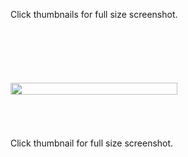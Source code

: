 Click thumbnails for full size screenshot.

<a href='http://lh6.ggpht.com/_1c25_kG_EAo/S5J7vwEUtxI/AAAAAAAAA0k/W-I6DxX4EO4/tw_example.png'><img src='http://lh6.ggpht.com/_1c25_kG_EAo/S5J7vwEUtxI/AAAAAAAAA0k/W-I6DxX4EO4/tw_example.png' width='269' height='17' /></a>

<a href='http://lh3.ggpht.com/_1c25_kG_EAo/SjjMunPAg_I/AAAAAAAAAOA/-z0eWREPmgg/s800/tintwizard_example_v0-1-0_2.png'><img src='http://lh3.ggpht.com/_1c25_kG_EAo/SjjMunPAg_I/AAAAAAAAAOA/-z0eWREPmgg/s800/tintwizard_example_v0-1-0_2.png' width='267' height='14' /></a>

<a href='http://lh3.ggpht.com/_1c25_kG_EAo/SjjMuYQVf4I/AAAAAAAAAN8/dZan74ONIqw/s800/tintwizard_example_v0-1-0_1.png'><img src='http://lh3.ggpht.com/_1c25_kG_EAo/SjjMuYQVf4I/AAAAAAAAAN8/dZan74ONIqw/s800/tintwizard_example_v0-1-0_1.png' width='267' height='14' /></a>

<a href='http://lh6.ggpht.com/_1c25_kG_EAo/SjjMuo1H_qI/AAAAAAAAAOM/qUuuhvjY74E/s800/tintwizard_example_v0-04_1.png'><img src='http://lh6.ggpht.com/_1c25_kG_EAo/SjjMuo1H_qI/AAAAAAAAAOM/qUuuhvjY74E/s800/tintwizard_example_v0-04_1.png' width='267' height='19' /></a>

<a href='http://lh3.ggpht.com/_1c25_kG_EAo/SjjMuhqgJtI/AAAAAAAAAOE/rcUR7WQiS4k/s800/tintwizard_example_v0-02_1.png'><img src='http://lh3.ggpht.com/_1c25_kG_EAo/SjjMuhqgJtI/AAAAAAAAAOE/rcUR7WQiS4k/s800/tintwizard_example_v0-02_1.png' width='267' height='15' /></a>

<a href='http://lh5.ggpht.com/_1c25_kG_EAo/SjjMujUKjnI/AAAAAAAAAOI/SCUpwegd0Ls/s1024/tintwizard_example_v0-02_2.png'><img src='http://lh5.ggpht.com/_1c25_kG_EAo/SjjMujUKjnI/AAAAAAAAAOI/SCUpwegd0Ls/s1024/tintwizard_example_v0-02_2.png' width='341' height='12' /></a>

Click thumbnail for full size screenshot.